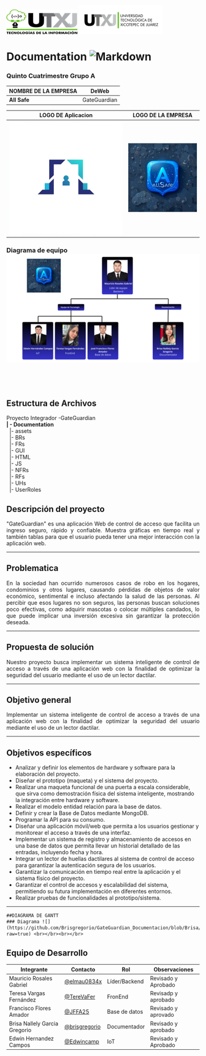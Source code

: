 ![UTXJ Logo](https://github.com/Brisgregorio/GateGuardian_Documentacion/blob/Brisa/assets/utxj.png
) ![TI Logo]( https://github.com/Brisgregorio/GateGuardian_Documentacion/blob/Brisa/assets/utxj2.png
)
# Documentation ![Markdown](https://img.shields.io/badge/markdown-%23000000.svg?style=for-the-badge&logo=markdown&logoColor=white)

### Quinto Cuatrimestre Grupo A

| NOMBRE DE LA EMPRESA | DeWeb |
|----------------------|-------|
| **All Safe**         | GateGuardian|

| LOGO DE Aplicacion        | LOGO DE LA EMPRESA       |
|------------------------|--------------------------|
| ![Logo de app](https://github.com/Brisgregorio/GateGuardian_Documentacion/blob/Brisa/assets/WhatsApp%20Image%202025-04-01%20at%2010.31.09%20AM.jpeg) | ![Logo de la Empresa](https://github.com/Brisgregorio/GateGuardian_Documentacion/blob/Brisa/assets/WhatsApp%20Image%202025-03-21%20at%201.58.59%20PM.jpeg) |

### Diagrama de equipo ![](https://github.com/Brisgregorio/GateGuardian_Documentacion/blob/Brisa/assets/Agregar%20texto.png?raw=true) <br></br><br></br>


## Estructura de Archivos
Proyecto Integrador -GateGuardian<br>
**| - Documentation**<br>
&nbsp;&nbsp;|- assets<br>
&nbsp;&nbsp;|- BRs<br>
&nbsp;&nbsp;|- FRs<br>
&nbsp;&nbsp;|- GUI<br>
&nbsp;&nbsp;|- HTML<br>
&nbsp;&nbsp;|- JS<br>
&nbsp;&nbsp;|- NFRs<br>
&nbsp;&nbsp;|- RFs<br>
&nbsp;&nbsp;|- UHs<br>
&nbsp;&nbsp;|- UserRoles<br>

## Descripción del proyecto 
<p align="justify">
 "GateGuardian" es una aplicación Web de control de acceso que facilita un ingreso seguro, rápido y confiable. Muestra gráficas en tiempo real y también tablas para que el usuario pueda tener una mejor interacción con la aplicación web.
</p>
<hr>

## Problematica
<p align="justify">
En la sociedad han ocurrido numerosos casos de robo en los hogares, condominios y otros lugares, causando pérdidas de objetos de valor económico, sentimental e incluso afectando la salud de las personas. Al percibir que esos lugares no son seguros, las personas buscan soluciones poco efectivas, como adquirir mascotas o colocar múltiples candados, lo que puede implicar una inversión excesiva sin garantizar la protección deseada.
</p>
<hr>

## Propuesta de solución
<p align="justify">
Nuestro proyecto busca implementar un sistema inteligente de control de acceso a través de una aplicación web con la finalidad de optimizar la seguridad del usuario mediante el uso de un lector dactilar.
</p>
<hr>

## Objetivo general
<p align="justify">
Implementar un sistema inteligente de control de acceso a través de una aplicación web con la finalidad de optimizar la seguridad del usuario mediante el uso de un lector dactilar.
</p>
<hr>

## Objetivos específicos
<p align="justify"> 

- Analizar y definir los elementos de hardware y software para la elaboración del proyecto.
- Diseñar el prototipo (maqueta) y el sistema del proyecto.
- Realizar una maqueta funcional de una puerta a escala considerable, que sirva como demostración física del sistema inteligente, mostrando la integración entre hardware y software.
- Realizar el modelo entidad relación para la base de datos.
- Definir y crear la Base de Datos mediante MongoDB.
- Programar la API para su consumo.
- Diseñar una aplicación móvil/web que permita a los usuarios gestionar y monitorear el acceso a través de una interfaz.
- Implementar un sistema de registro y almacenamiento de accesos en una base de datos que permita llevar un historial detallado de las entradas, incluyendo fecha y hora.
- Integrar un lector de huellas dactilares al sistema de control de acceso para garantizar la autenticación segura de los usuarios.
- Garantizar la comunicación en tiempo real entre la aplicación y el sistema físico del proyecto.
- Garantizar el control de accesos y escalabilidad del sistema, permitiendo su futura implementación en diferentes entornos.
- Realizar pruebas de funcionalidades al prototipo/sistema.

</p>
<hr>

    ##DIAGRAMA DE GANTT
    ### Diagrama ![](https://github.com/Brisgregorio/GateGuardian_Documentacion/blob/Brisa/assets/Horario%20escolar%20Planificador%20Agenda%20Doodle%20Colorido%20Morado%20(1).png?raw=true) <br></br><br></br>

## Equipo de Desarrollo
|Integrante|Contacto|Rol|Observaciones|
|----------|-------|---|-------------|
|Mauricio Rosales Gabriel                   |[@elmau0834x](https://github.com/elmau0834x)     |Líder/Backend |Revisado y Aprobado
|Teresa Vargas Fernández                    |[@TereVaFer](https://github.com/TereVaFer)       |FronEnd |Revisadp y aprobado|
|Francisco Flores Amador                    |[@JFFA25](https://github.com/JFFA25)             |Base de datos|Revisado y aprovado|
| Brisa Nallely Garcia Gregorio             |[@brisgregorio](https://github.com/Brisgregorio) |Documentador | Revisado y aprobado|
|Edwin Hernandez Campos                     |[@Edwincamp](https://github.com/Edwincamp)       |IoT|Revisado y Aprobado|
